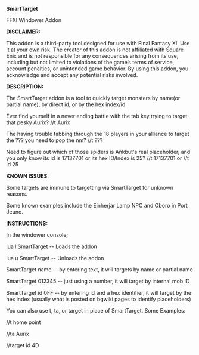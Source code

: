 **SmartTarget**

FFXI Windower Addon

**DISCLAIMER:**

This addon is a third-party tool designed for use with Final Fantasy XI. Use it at your own risk. The creator of this addon is not affiliated with Square Enix and is not responsible for any consequences arising from its use, including but not limited to violations of the game’s terms of service, account penalties, or unintended game behavior. By using this addon, you acknowledge and accept any potential risks involved.

**DESCRIPTION:**

The SmartTarget addon is a tool to quickly target monsters by name(or partial name), by direct id, or by the hex index/id.

Ever find yourself in a never ending battle with the tab key trying to target that pesky Aurix? //t Aurix

The having trouble tabbing through the 18 players in your alliance to target the ??? you need to pop the nm? //t ???

Need to figure out which of those spiders is Ankbut's real placeholder, and you only know its id is 17137701 or its hex ID/Index is 25?  //t  17137701 or //t id 25

**KNOWN ISSUES:**

Some targets are immune to targetting via SmartTarget for unknown reasons.

Some known examples include the Einherjar Lamp NPC and Oboro in Port Jeuno.


**INSTRUCTIONS:**

In the windower console;

lua l SmartTarget -- Loads the addon

lua u SmartTarget -- Unloads the addon

SmartTarget name -- by entering text, it will targets by name or partial name

SmartTarget 012345 -- just using a number, it will target by internal mob ID

SmartTarget id 0FF -- by entering id and a hex identifier, it will target by the hex index (usually what is posted on bgwiki pages to identify placeholders)

You can also use t, ta, or target in place of SmartTarget. Some Examples:

//t home point

//ta Aurix

//target id 4D
